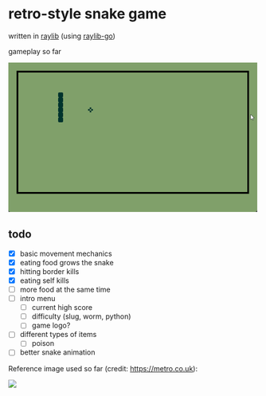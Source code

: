 # retro-style snake game 

written in [raylib](https://github.com/raysan5/raylib) (using [raylib-go](https://github.com/gen2brain/raylib-go))

gameplay so far 

<img src="img.gif" width="500" height="300">

## todo

- [x] basic movement mechanics
- [x] eating food grows the snake
- [x] hitting border kills
- [x] eating self kills
- [ ] more food at the same time
- [ ] intro menu
  - [ ] current high score
  - [ ] difficulty (slug, worm, python)
  - [ ] game logo?
- [ ] different types of items
  - [ ] poison
- [ ] better snake animation

Reference image used so far (credit: https://metro.co.uk):

![](https://metro.co.uk/wp-content/uploads/2015/05/snake_mobile.gif)